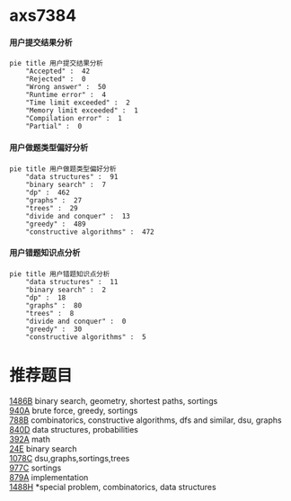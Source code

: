 # axs7384

<!-- tabs:start -->



#### **用户提交结果分析**

```mermaid
pie title 用户提交结果分析
    "Accepted" :  42
    "Rejected" :  0
    "Wrong answer" :  50
    "Runtime error" :  4
    "Time limit exceeded" :  2
    "Memory limit exceeded" :  1
    "Compilation error" :  1
    "Partial" :  0
```

#### **用户做题类型偏好分析**

```mermaid
pie title 用户做题类型偏好分析
    "data structures" :  91
    "binary search" :  7
    "dp" :  462
    "graphs" :  27
    "trees" :  29
    "divide and conquer" :  13
    "greedy" :  489
    "constructive algorithms" :  472
```
#### **用户错题知识点分析**

```mermaid
pie title 用户错题知识点分析
    "data structures" :  11
    "binary search" :  2
    "dp" :  18
    "graphs" :  80
    "trees" :  8
    "divide and conquer" :  0
    "greedy" :  30
    "constructive algorithms" :  5
```



<!-- tabs:end -->
# 推荐题目
[1486B](https://codeforces.com/contest/1486/problem/B)		binary search,
                        geometry,
                        shortest paths,
                        sortings		  
[940A](https://codeforces.com/contest/940/problem/A)		brute force,
                        greedy,
                        sortings		  
[788B](https://codeforces.com/contest/788/problem/B)		combinatorics,
                        constructive algorithms,
                        dfs and similar,
                        dsu,
                        graphs		  
[840D](https://codeforces.com/contest/840/problem/D)		data structures,
                        probabilities		  
[392A](https://codeforces.com/contest/392/problem/A)		math		  
[24E](https://codeforces.com/contest/24/problem/E)		binary search		  
[1078C](https://codeforces.com/contest/1078/problem/C)		dsu,graphs,sortings,trees		  
[977C](https://codeforces.com/contest/977/problem/C)		sortings		  
[879A](https://codeforces.com/contest/879/problem/A)		implementation		  
[1488H](https://codeforces.com/contest/1488/problem/H)		*special problem,
                        combinatorics,
                        data structures		  
